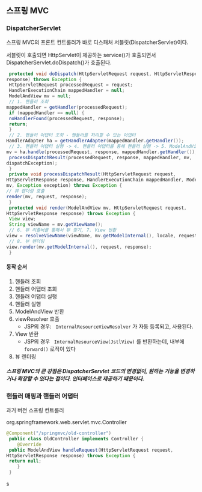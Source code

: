 ## 스프링 MVC

### DispatcherServlet

스프링 MVC의 프론트 컨트롤러가 바로 디스패처 서블릿(DispatcherServlet)이다.

서블릿이 호출되면 HttpServlet이 제공하는 service()가 호출되면서 DispatcherServlet.doDispatch()가 호출된다.

```java
 protected void doDispatch(HttpServletRequest request, HttpServletResponse 
response) throws Exception {
 HttpServletRequest processedRequest = request;
 HandlerExecutionChain mappedHandler = null;
 ModelAndView mv = null;
 // 1. 핸들러 조회
mappedHandler = getHandler(processedRequest);
 if (mappedHandler == null) {
 noHandlerFound(processedRequest, response);
 return;
 }
 // 2. 핸들러 어댑터 조회 - 핸들러를 처리할 수 있는 어댑터
HandlerAdapter ha = getHandlerAdapter(mappedHandler.getHandler());
 // 3. 핸들러 어댑터 실행 -> 4. 핸들러 어댑터를 통해 핸들러 실행 -> 5. ModelAndView 반환
mv = ha.handle(processedRequest, response, mappedHandler.getHandler());
 processDispatchResult(processedRequest, response, mappedHandler, mv, 
dispatchException);
 }
 private void processDispatchResult(HttpServletRequest request, 
HttpServletResponse response, HandlerExecutionChain mappedHandler, ModelAndView 
mv, Exception exception) throws Exception {
// 뷰 렌더링 호출
render(mv, request, response);
 }
 protected void render(ModelAndView mv, HttpServletRequest request, 
HttpServletResponse response) throws Exception {
 View view;
 String viewName = mv.getViewName();
 // 6. 뷰 리졸버를 통해서 뷰 찾기, 7. View 반환
view = resolveViewName(viewName, mv.getModelInternal(), locale, request);
 // 8. 뷰 렌더링
view.render(mv.getModelInternal(), request, response);
 }
```

#### 동작 순서

1. 핸들러 조회
2. 핸들러 어댑터 조회
3. 핸들러 어댑터 실행
4. 핸들러 실행
5. ModelAndView 반환
6. viewResolver 호출
   * JSP의 경우: ` InternalResourceViewResolver` 가 자동 등록되고, 사용된다.
7. View 반환
   *  JSP의 경우 ` InternalResourceView(JstlView)` 를 반환하는데, 내부에 ` forward()` 로직이 있다
8. 뷰 렌더링

##### 스프링 MVC의 큰 강점은 DispatcherServlet 코드의 변경없이, 원하는 기능을 변경하거나 확장할 수 있다는 점이다. 인터페이스로 제공하기 때문이다.

### 핸들러 매핑과 핸들러 어댑터

과거 버전 스프링 컨트롤러

org.springframework.web.servlet.mvc.Controller

```java
@Component("/springmvc/old-controller")
 public class OldController implements Controller {
    @Override
 public ModelAndView handleRequest(HttpServletRequest request, 
HttpServletResponse response) throws Exception {
 return null;
    }
 }
```

s
